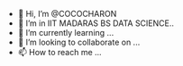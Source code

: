 - 👋 Hi, I’m @COCOCHARON
- 👀 I’m in IIT MADARAS BS DATA SCIENCE..
- 🌱 I’m currently learning ...
- 💞️ I’m looking to collaborate on ...
- 📫 How to reach me ...

<!---
COCOCHARON/COCOCHARON is a ✨ special ✨ repository because its `README.md` (this file) appears on your GitHub profile.
You can click the Preview link to take a look at your changes.
--->
